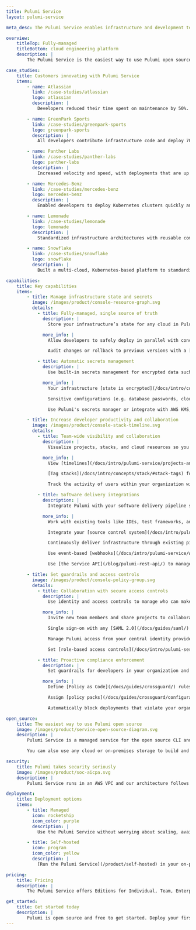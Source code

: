 ```yaml
---
title: Pulumi Service
layout: pulumi-service

meta_desc: The Pulumi Service enables infrastructure and development teams to focus on building, deploying, and managing modern cloud applications faster and reliably.

overview:
    titleTop: Fully-managed
    titleBottom: cloud engineering platform
    description: |
        The Pulumi Service is the easiest way to use Pulumi open source at scale, enabling infrastructure and development teams to focus on building, deploying, and managing modern cloud applications faster and reliably. It is a managed service that handles infrastructure state and secrets, sets up SAML SSO, integrates with CI/CD pipelines, and enforces compliance rules.

case_studies:
    title: Customers innovating with Pulumi Service
    items:
        - name: Atlassian
          link: /case-studies/atlassian
          logo: atlassian
          description: |
            Developers reduced their time spent on maintenance by 50%.

        - name: GreenPark Sports
          link: /case-studies/greenpark-sports
          logo: greenpark-sports
          description: |
            All developers contribute infrastructure code and deploy 70% more changes.

        - name: Panther Labs
          link: /case-studies/panther-labs
          logo: panther-labs
          description: |
            Increased velocity and speed, with deployments that are up to 10x faster.

        - name: Mercedes-Benz
          link: /case-studies/mercedes-benz
          logo: mercedes-benz
          description: |
            Enabled developers to deploy Kubernetes clusters quickly and easily.

        - name: Lemonade
          link: /case-studies/lemonade
          logo: lemonade
          description: |
            Standardized infrastructure architectures with reusable components.

        - name: Snowflake
          link: /case-studies/snowflake
          logo: snowflake
          description: |
            Built a multi-cloud, Kubernetes-based platform to standardize all deployments

capabilities:
    title: Key capabilities
    items:
        - title: Manage infrastructure state and secrets
          image: /images/product/console-resource-graph.svg
          details:
            - title: Fully-managed, single source of truth
              description: |
                Store your infrastructure’s state for any cloud in Pulumi's secure backend, which has built-in scaling, availability, and fault tolerance.

              more_info: |
                Allow developers to safely deploy in parallel with concurrent state-locking.

                Audit changes or rollback to previous versions with a [complete history](/docs/intro/concepts/state/#checkpoints) of your state.

            - title: Automatic secrets management
              description: |
                Use built-in secrets management for encrypted data such as credentials or tokens. You can also bring your own secrets manager.

              more_info: |
                Your infrastructure [state is encrypted](/docs/intro/concepts/state/#state-encryption) in transit and at rest.

                Sensitive configurations (e.g. database passwords, cloud tokens) are [stored as secrets](/docs/intro/concepts/secrets/).

                Use Pulumi's secrets manager or integrate with AWS KMS, Azure Key Vault, Google KMS, and HashiCorp Vault.

        - title: Increase developer productivity and collaboration
          image: /images/product/console-stack-timeline.svg
          details:
            - title: Team-wide visibility and collaboration
              description: |
                Visualize projects, stacks, and cloud resources so you and developers in your organization know what’s running and where.

              more_info: |
                View [timelines](/docs/intro/pulumi-service/projects-and-stacks/#stack-activity) that show diffs of changed resources and who made the changes.

                [Tag stacks](/docs/intro/concepts/stack/#stack-tags) for easier filtering and searching.

                Track the activity of users within your organization with [audit logs](/docs/intro/pulumi-service/audit-logs/).

            - title: Software delivery integrations
              description: |
                Integrate Pulumi with your software delivery pipeline so that you can version, build, test, and deploy infrastructure code like software.

              more_info: |
                Work with existing tools like IDEs, test frameworks, and package managers.

                Integrate your [source control system](/docs/intro/pulumi-service/ci-cd-integration-assistant/) so teams can trace changes back to commits and pull requests.

                Continuously deliver infrastructure through existing pipelines with [CI/CD integrations](/docs/guides/continuous-delivery/).

                Use event-based [webhooks](/docs/intro/pulumi-service/webhooks/) to notify external services like Slack or continuous integration tools.

                Use [the Service API](/blog/pulumi-rest-api/) to manage stacks, updates, teams, and more.

        - title: Set guardrails and access controls
          image: /images/product/console-policy-group.svg
          details:
            - title: Collaboration with secure access controls
              description: |
                Use identity and access controls to manage who can make changes to your infrastructure.

              more_info: |
                Invite new team members and share projects to collaborate on infrastructure.

                Single sign-on with any [SAML 2.0](/docs/guides/saml/) identity provider like Azure Active Directory, Google Workspace , Okta, and OneLogin.

                Manage Pulumi access from your central identity provider via [SCIM 2.0 integration](/docs/guides/scim/).

                Set [role-based access controls](/docs/intro/pulumi-service/teams/) that limit who can access infrastructure.

            - title: Proactive compliance enforcement
              description: |
                Set guardrails for developers in your organization and enforce configuration and deployment rules.

              more_info: |
                Define [Policy as Code](/docs/guides/crossguard/) rules for security, best practices, and more.

                Assign [policy packs](/docs/guides/crossguard/configuration/) that run on specific stacks (e.g., dev/test/staging rules).

                Automatically block deployments that violate your organization's policies.

open_source:
    title: The easiest way to use Pulumi open source
    image: /images/product/service-open-source-diagram.svg
    description: |
        Pulumi Service is a managed service for the open source CLI and SDK. It tracks your [infrastructure’s state](/docs/intro/concepts/state/) and coordinates updates with the CLI, which creates or updates resources to reach your infrastructure’s [desired state](/docs/intro/concepts/how-pulumi-works/).

        You can also use any cloud or on-premises storage to build and [run your own backend](/docs/intro/concepts/state/#logging-into-a-self-managed-backend).

security:
    title: Pulumi takes security seriously
    image: /images/product/soc-aicpa.svg
    description: |
        Pulumi Service runs in an AWS VPC and our architecture follows industry best practices. All network communication is encrypted using TLS and Pulumi’s endpoints are only accessible via HTTPS. Your data is also encrypted at-rest and Pulumi is compliant with SOC 2 Type II.

deployment:
    title: Deployment options
    items:
        - title: Managed
          icon: rocketship
          icon_color: purple
          description: |
            Use the Pulumi Service without worrying about scaling, availability, fault tolerance, and concurrency.

        - title: Self-hosted
          icon: program
          icon_color: yellow
          description: |
            [Run the Pulumi Service](/product/self-hosted) in your on-premises or cloud environment and manage it yourself.

pricing:
    title: Pricing
    description: |
        The Pulumi Service offers Editions for Individual, Team, Enterprise, and Business Critical. Support is available on Enterprise and Business Critical. You only pay for what you use, and there are free tiers available.

get_started:
    title: Get started today
    description: |
        Pulumi is open source and free to get started. Deploy your first stack today.
---
```

